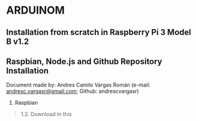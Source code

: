 # ARDUINOM
## Installation from scratch in Raspberry Pi 3 Model B v1.2
## Raspbian, Node.js and Github Repository Installation

Document made by:
Andres Camilo Vargas Román (e-mail: andresc.vargasr@gmail.com; Github: andrescvargasr)

1. Raspbian
> 1.2. Download
In this
